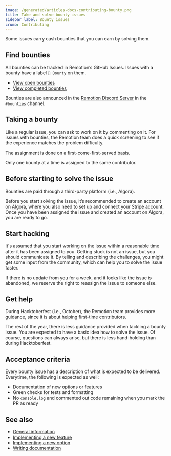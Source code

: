 ```yaml
---
image: /generated/articles-docs-contributing-bounty.png
title: Take and solve bounty issues
sidebar_label: Bounty issues
crumb: Contributing
---
```


Some issues carry cash bounties that you can earn by solving them.

## Find bounties

All bounties can be tracked in Remotion’s GitHub Issues. Issues with a bounty have a label `💎 Bounty` on them. <br/>

- [View open bounties](https://github.com/remotion-dev/remotion/issues?q=is%3Aopen+label%3A%22%F0%9F%92%8E+Bounty%22+sort%3Aupdated-desc) <br/>
- [View completed bounties](https://github.com/remotion-dev/remotion/issues?q=label%3A%22%F0%9F%92%8E+Bounty%22+sort%3Aupdated-desc+is%3Aclosed) <br/>

Bounties are also announced in the <a href="https://remotion.dev/discord">Remotion Discord Server</a> in the `#bounties` channel.

## Taking a bounty

Like a regular issue, you can ask to work on it by commenting on it. For issues with bounties, the Remotion team does a quick screening to see if the experience matches the problem difficulty.

The assignment is done on a first-come-first-served basis.

Only one bounty at a time is assigned to the same contributor.

## Before starting to solve the issue

Bounties are paid through a third-party platform (i.e., Algora).

Before you start solving the issue, it’s recommended to create an account on <a href="https://algora.io/">Algora</a>, where you also need to set up and connect your Stripe account. Once you have been assigned the issue and created an account on Algora, you are ready to go.

## Start hacking

It's assumed that you start working on the issue within a reasonable time after it has been assigned to you. Getting stuck is not an issue, but you should communicate it. By telling and describing the challenges, you might get some input from the community, which can help you to solve the issue faster.

If there is no update from you for a week, and it looks like the issue is abandoned, we reserve the right to reassign the issue to someone else.

## Get help

During Hacktoberfest (i.e., October), the Remotion team provides more guidance, since it is about helping first-time contributors.

The rest of the year, there is less guidance provided when tackling a bounty issue. You are expected to have a basic idea how to solve the issue. Of course, questions can always arise, but there is less hand-holding than during Hacktoberfest.

## Acceptance criteria

Every bounty issue has a description of what is expected to be delivered. Everytime, the following is expected as well:

- Documentation of new options or features
- Green checks for tests and formatting
- No `console.log` and commented out code remaining when you mark the PR as ready

## See also

- [General information](/docs/contributing)
- [Implementing a new feature](/docs/contributing/feature)
- [Implementing a new option](/docs/contributing/option)
- [Writing documentation](/docs/contributing/docs)
